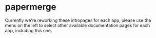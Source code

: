 # papermerge

Currently we're reworking these intropages for each app, please use the menu on the left to select other available documentation pages for each app, including this one.
